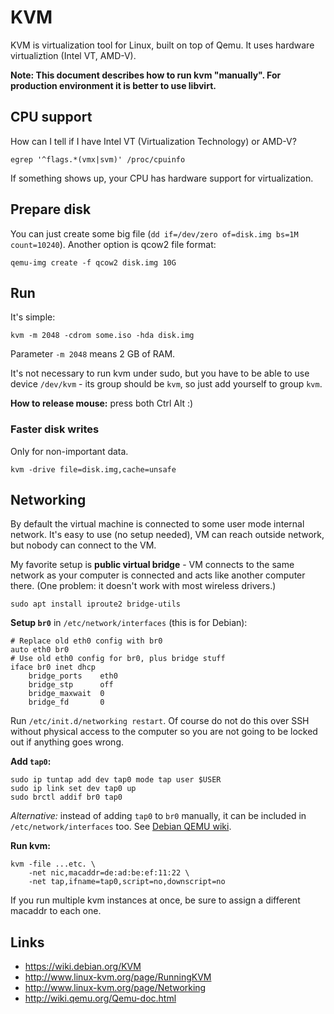 
KVM
===

KVM is virtualization tool for Linux, built on top of Qemu. It uses hardware virtualiztion (Intel VT, AMD-V).

__Note: This document describes how to run kvm "manually". For production environment it is better to use libvirt.__


CPU support
-----------

How can I tell if I have Intel VT (Virtualization Technology) or AMD-V?

    egrep '^flags.*(vmx|svm)' /proc/cpuinfo

If something shows up, your CPU has hardware support for virtualization.


Prepare disk
------------

You can just create some big file (`dd if=/dev/zero of=disk.img bs=1M count=10240`).
Another option is qcow2 file format:

    qemu-img create -f qcow2 disk.img 10G


Run
---

It's simple:

    kvm -m 2048 -cdrom some.iso -hda disk.img

Parameter `-m 2048` means 2 GB of RAM.

It's not necessary to run kvm under sudo, but you have to be able to use device `/dev/kvm` - its group should be `kvm`, so just add yourself to group `kvm`.

__How to release mouse:__ press both Ctrl Alt :)

### Faster disk writes

Only for non-important data.

    kvm -drive file=disk.img,cache=unsafe


Networking
----------

By default the virtual machine is connected to some user mode internal network. It's easy to use (no setup needed), VM can reach outside network, but nobody can connect to the VM.

My favorite setup is __public virtual bridge__ - VM connects to the same network as your computer is connected and acts like another computer there. (One problem: it doesn't work with most wireless drivers.)

    sudo apt install iproute2 bridge-utils

__Setup `br0`__ in `/etc/network/interfaces` (this is for Debian):

    # Replace old eth0 config with br0
    auto eth0 br0
    # Use old eth0 config for br0, plus bridge stuff
    iface br0 inet dhcp
        bridge_ports    eth0
        bridge_stp      off
        bridge_maxwait  0
        bridge_fd       0

Run `/etc/init.d/networking restart`.
Of course do not do this over SSH without physical access to the computer so you are not going to be locked out if anything goes wrong.

__Add `tap0`:__

    sudo ip tuntap add dev tap0 mode tap user $USER
    sudo ip link set dev tap0 up
    sudo brctl addif br0 tap0

_Alternative:_
instead of adding `tap0` to `br0` manually,
it can be included in `/etc/network/interfaces` too.
See
[Debian QEMU wiki](https://wiki.debian.org/QEMU#Host_and_guests_on_same_network).

__Run kvm:__

    kvm -file ...etc. \
        -net nic,macaddr=de:ad:be:ef:11:22 \
        -net tap,ifname=tap0,script=no,downscript=no

If you run multiple kvm instances at once, be sure to assign a different macaddr to each one.


Links
-----

- https://wiki.debian.org/KVM
- http://www.linux-kvm.org/page/RunningKVM
- http://www.linux-kvm.org/page/Networking
- http://wiki.qemu.org/Qemu-doc.html
